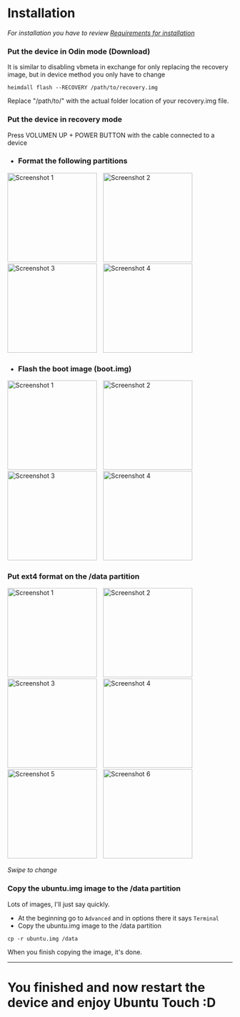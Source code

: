 # Installation

*For installation you have to review [Requirements for installation](https://github.com/Sota4Ever/samsung-S20FE/blob/halium-13-r8s/Requirements-for-installation.md)*

### Put the device in Odin mode (Download)
It is similar to disabling vbmeta in exchange for only replacing the recovery image, but in device method you only have to change

```
heimdall flash --RECOVERY /path/to/recovery.img
```

Replace "/path/to/" with the actual folder location of your recovery.img file.

### Put the device in recovery mode
Press VOLUMEN UP + POWER BUTTON with the cable connected to a device

- ### Format the following partitions

<img src="Screenshots/Screenshot_2024-09-26-19-35-47.png" width="200" alt="Screenshot 1" style="display:inline; margin-right:10px;">
<img src="Screenshots/Screenshot_2024-09-26-19-32-46.png" width="200" alt="Screenshot 2" style="display:inline; margin-right:10px;">
<img src="Screenshots/Screenshot_2024-09-26-19-32-50.png" width="200" alt="Screenshot 3" style="display:inline; margin-right:10px;">
<img src="Screenshots/Screenshot_2024-09-26-19-37-42.png" width="200" alt="Screenshot 4" style="display:inline;">

- ### Flash the boot image (boot.img)

<img src="Screenshots/Screenshot_2024-09-26-19-35-47.png" width="200" alt="Screenshot 1" style="display:inline; margin-right:10px;">
<img src="Screenshots/Screenshot_2024-09-26-20-31-20.png" width="200" alt="Screenshot 2" style="display:inline; margin-right:10px;">
<img src="Screenshots/Screenshot_2024-09-26-20-31-24.png" width="200" alt="Screenshot 3" style="display:inline; margin-right:10px;">
<img src="Screenshots/Screenshot_2024-09-26-20-31-41.png" width="200" alt="Screenshot 4" style="display:inline;">

### Put ext4 format on the /data partition

<img src="Screenshots/Screenshot_2024-09-26-19-35-47.png" width="200" alt="Screenshot 1" style="display:inline; margin-right:10px;">
<img src="Screenshots/Screenshot_2024-09-26-19-32-46.png" width="200" alt="Screenshot 2" style="display:inline; margin-right:10px;">
<img src="Screenshots/Screenshot_2024-09-26-20-55-16.png" width="200" alt="Screenshot 3" style="display:inline; margin-right:10px;">
<img src="Screenshots/Screenshot_2024-09-26-20-49-50.png" width="200" alt="Screenshot 4" style="display:inline; margin-right:10px;">
<img src="Screenshots/Screenshot_2024-09-26-20-49-50.png" width="200" alt="Screenshot 5" style="display:inline; margin-right:10px;">
<img src="Screenshots/Screenshot_2024-09-26-20-50-04.png" width="200" alt="Screenshot 6" style="display:inline;">

*Swipe to change*

### Copy the ubuntu.img image to the /data partition

Lots of images, I'll just say quickly.

- At the beginning go to `Advanced` and in options there it says `Terminal`
 - Copy the ubuntu.img image to the /data partition
 ```
 cp -r ubuntu.img /data
 ```
 When you finish copying the image, it's done.

______________________
 # You finished and now restart the device and enjoy Ubuntu Touch :D
